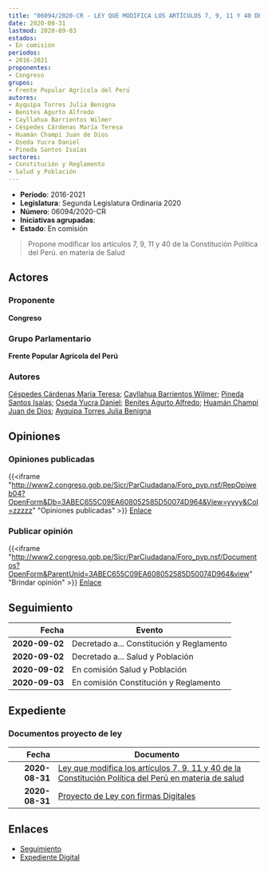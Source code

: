 ```yaml
---
title: "06094/2020-CR - LEY QUE MODIFICA LOS ARTÍCULOS 7, 9, 11 Y 40 DE LA CONSTITUCIÓN POLÍTICA DEL PERÚ EN MATERIA DE SALUD"
date: 2020-08-31
lastmod: 2020-09-03
estados:
- En comisión
periodos:
- 2016-2021
proponentes:
- Congreso
grupos:
- Frente Popular Agrícola del Perú
autores:
- Ayquipa Torres Julia Benigna
- Benites Agurto Alfredo
- Cayllahua Barrientos Wilmer
- Céspedes Cárdenas María Teresa
- Huamán Champi Juan de Dios
- Oseda Yucra Daniel
- Pineda Santos Isaías
sectores:
- Constitución y Reglamento
- Salud y Población
---
```

- **Periodo**: 2016-2021
- **Legislatura**: Segunda Legislatura Ordinaria 2020
- **Número**: 06094/2020-CR
- **Iniciativas agrupadas**: 
- **Estado**: En comisión

> Propone modificar los artículos 7, 9, 11 y 40 de la Constitución Política del Perú. en materia de Salud


## Actores

### Proponente

**Congreso**

### Grupo Parlamentario

**Frente Popular Agrícola del Perú**

### Autores

[Céspedes Cárdenas María Teresa](mailto:mailto:mcespedes@congreso.gob.pe); [Cayllahua Barrientos Wilmer](mailto:mailto:wcayllahua@congreso.gob.pe); [Pineda Santos Isaías](mailto:mailto:ipineda@congreso.gob.pe); [Oseda Yucra Daniel](mailto:mailto:doseday@congreso.gob.pe); [Benites Agurto Alfredo](mailto:mailto:abenites@congreso.gob.pe); [Huamán Champi Juan de Dios](mailto:mailto:jhuamanch@congreso.gob.pe); [Ayquipa Torres Julia Benigna](mailto:mailto:jayquipa@congreso.gob.pe)

## Opiniones

### Opiniones publicadas

{{<iframe "http://www2.congreso.gob.pe/Sicr/ParCiudadana/Foro_pvp.nsf/RepOpiweb04?OpenForm&Db=3ABEC655C09EA608052585D50074D964&View=yyyy&Col=zzzzz" "Opiniones publicadas" >}}
[Enlace](http://www2.congreso.gob.pe/Sicr/ParCiudadana/Foro_pvp.nsf/RepOpiweb04?OpenForm&Db=3ABEC655C09EA608052585D50074D964&View=yyyy&Col=zzzzz)

### Publicar opinión

{{<iframe "http://www2.congreso.gob.pe/Sicr/ParCiudadana/Foro_pvp.nsf/Documentos?OpenForm&ParentUnid=3ABEC655C09EA608052585D50074D964&view" "Brindar opinión" >}}
[Enlace](http://www2.congreso.gob.pe/Sicr/ParCiudadana/Foro_pvp.nsf/Documentos?OpenForm&ParentUnid=3ABEC655C09EA608052585D50074D964&view)


## Seguimiento

| Fecha | Evento |
|------:|--------|
| **2020-09-02** | Decretado a... Constitución y Reglamento |
| **2020-09-02** | Decretado a... Salud y Población |
| **2020-09-02** | En comisión Salud y Población |
| **2020-09-03** | En comisión Constitución y Reglamento |

## Expediente

### Documentos proyecto de ley

| Fecha | Documento |
|------:|-----------|
| **2020-08-31** | [Ley que modifica los artículos 7, 9, 11 y 40 de la Constitución Política del Perú en materia de salud](http://www.leyes.congreso.gob.pe/Documentos/2016_2021/Proyectos_de_Ley_y_de_Resoluciones_Legislativas/PL06094-20200831.pdf) |
| **2020-08-31** | [Proyecto de Ley con firmas Digitales](http://www.leyes.congreso.gob.pe/Documentos/2016_2021/Proyectos_de_Ley_y_de_Resoluciones_Legislativas/Proyectos_Firmas_digitales/PL06094.pdf) |

## Enlaces

- [Seguimiento](http://www2.congreso.gob.pe/Sicr/TraDocEstProc/CLProLey2016.nsf/f7fff46988ca05b1052578e100829cc7/9eca89056c09d241052585d700599e6c?OpenDocument)
- [Expediente Digital](http://www2.congreso.gob.pe/Sicr/TraDocEstProc/Expvirt_2011.nsf/visbusqptramdoc1621/06094?opendocument)

